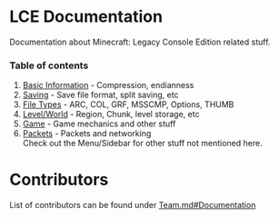 # LCE Documentation
Documentation about Minecraft: Legacy Console Edition related stuff.

### Table of contents
1. [Basic Information](./Basic%20Info.md) - Compression, endianness
2. [Saving](./Saving/) - Save file format, split saving, etc
3. [File Types](./File%20Types/) - ARC, COL, GRF, MSSCMP, Options, THUMB
4. [Level/World](./Level/) - Region, Chunk, level storage, etc
5. [Game](./Game/) - Game mechanics and other stuff   
6. [Packets](./Packets/) - Packets and networking   
Check out the Menu/Sidebar for other stuff not mentioned here.

# Contributors
List of contributors can be found under [Team.md#Documentation](/Team.md#Documentation)
